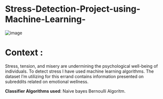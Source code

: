 # Stress-Detection-Project-using-Machine-Learning-
![image](https://user-images.githubusercontent.com/120801447/213502674-c495579e-f8b4-42fb-96fd-43b4cb22c104.png)

# Context :
Stress, tension, and misery are undermining the psychological well-being of individuals. To detect stress I have used machine learning algorithms. The dataset I’m utilizing for this errand contains information presented on subreddits related on emotional wellness. 

**Classifier Algorithms used**: Naive bayes Bernoulli Algoritm.
